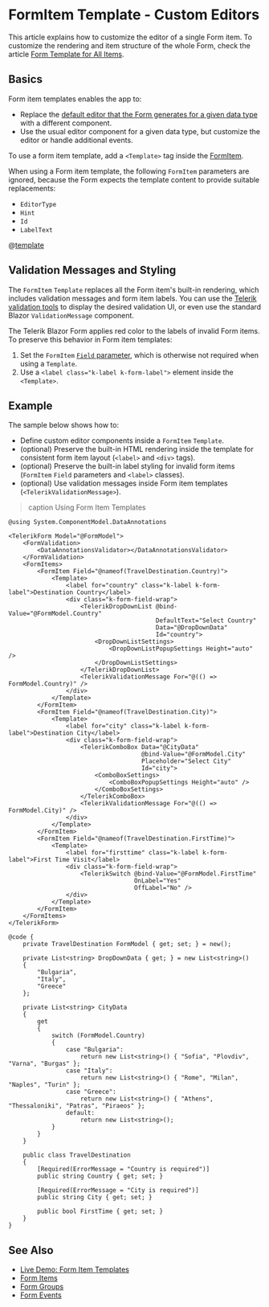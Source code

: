 
# FormItem Template - Custom Editors

This article explains how to customize the editor of a single Form item. To customize the rendering and item structure of the whole Form, check the article [Form Template for All Items](slug:form-formitems-formitemstemplate).

## Basics

Form item templates enables the app to:

* Replace the [default editor that the Form generates for a given data type](slug:form-overview#automatic-generation-of-fields) with a different component.
* Use the usual editor component for a given data type, but customize the editor or handle additional events.

To use a form item template, add a `<Template>` tag inside the [FormItem](slug:form-formitems).

When using a Form item template, the following `FormItem` parameters are ignored, because the Form expects the template content to provide suitable replacements:

* `EditorType`
* `Hint`
* `Id`
* `LabelText`

@[template](/_contentTemplates/common/form-validation.md#note-editcontext-formitem-template)

## Validation Messages and Styling

The `FormItem` `Template` replaces all the Form item's built-in rendering, which includes validation messages and form item labels. You can use the [Telerik validation tools](slug:validation-tools-overview) to display the desired validation UI, or even use the standard Blazor `ValidationMessage` component.

The Telerik Blazor Form applies red color to the labels of invalid Form items. To preserve this behavior in Form item templates:

1. Set the `FormItem` [`Field` parameter](slug:form-formitems#formitem-parameters), which is otherwise not required when using a `Template`.
1. Use a `<label class="k-label k-form-label">` element inside the `<Template>`.

## Example

The sample below shows how to:

* Define custom editor components inside a `FormItem` `Template`.
* (optional) Preserve the built-in HTML rendering inside the template for consistent form item layout (`<label>` and `<div>` tags).
* (optional) Preserve the built-in label styling for invalid form items (`FormItem` `Field` parameters and `<label>` classes).
* (optional) Use validation messages inside Form item templates (`<TelerikValidationMessage>`).

>caption Using Form Item Templates

````RAZOR
@using System.ComponentModel.DataAnnotations

<TelerikForm Model="@FormModel">
    <FormValidation>
        <DataAnnotationsValidator></DataAnnotationsValidator>
    </FormValidation>
    <FormItems>
        <FormItem Field="@nameof(TravelDestination.Country)">
            <Template>
                <label for="country" class="k-label k-form-label">Destination Country</label>
                <div class="k-form-field-wrap">
                    <TelerikDropDownList @bind-Value="@FormModel.Country"
                                         DefaultText="Select Country"
                                         Data="@DropDownData"
                                         Id="country">
                        <DropDownListSettings>
                            <DropDownListPopupSettings Height="auto" />
                        </DropDownListSettings>
                    </TelerikDropDownList>
                    <TelerikValidationMessage For="@(() => FormModel.Country)" />
                </div>
            </Template>
        </FormItem>
        <FormItem Field="@nameof(TravelDestination.City)">
            <Template>
                <label for="city" class="k-label k-form-label">Destination City</label>
                <div class="k-form-field-wrap">
                    <TelerikComboBox Data="@CityData"
                                     @bind-Value="@FormModel.City"
                                     Placeholder="Select City"
                                     Id="city">
                        <ComboBoxSettings>
                            <ComboBoxPopupSettings Height="auto" />
                        </ComboBoxSettings>
                    </TelerikComboBox>
                    <TelerikValidationMessage For="@(() => FormModel.City)" />
                </div>
            </Template>
        </FormItem>
        <FormItem Field="@nameof(TravelDestination.FirstTime)">
            <Template>
                <label for="firsttime" class="k-label k-form-label">First Time Visit</label>
                <div class="k-form-field-wrap">
                    <TelerikSwitch @bind-Value="@FormModel.FirstTime"
                                   OnLabel="Yes"
                                   OffLabel="No" />
                </div>
            </Template>
        </FormItem>
    </FormItems>
</TelerikForm>

@code {
    private TravelDestination FormModel { get; set; } = new();

    private List<string> DropDownData { get; } = new List<string>()
    {
        "Bulgaria",
        "Italy",
        "Greece"
    };

    private List<string> CityData
    {
        get
        {
            switch (FormModel.Country)
            {
                case "Bulgaria":
                    return new List<string>() { "Sofia", "Plovdiv", "Varna", "Burgas" };
                case "Italy":
                    return new List<string>() { "Rome", "Milan", "Naples", "Turin" };
                case "Greece":
                    return new List<string>() { "Athens", "Thessaloniki", "Patras", "Piraeos" };
                default:
                    return new List<string>();
            }
        }
    }

    public class TravelDestination
    {
        [Required(ErrorMessage = "Country is required")]
        public string Country { get; set; }

        [Required(ErrorMessage = "City is required")]
        public string City { get; set; }

        public bool FirstTime { get; set; }
    }
}
````

## See Also

* [Live Demo: Form Item Templates](https://demos.telerik.com/blazor-ui/form/templates)
* [Form Items](slug:form-formitems)
* [Form Groups](slug:form-formgroups)
* [Form Events](slug:form-events)
